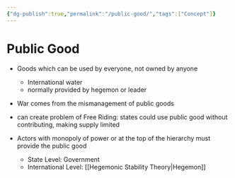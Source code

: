```yaml
---
{"dg-publish":true,"permalink":"/public-good/","tags":["Concept"]}
---
```


# Public Good

- Goods which can be used by everyone, not owned by anyone

	- International water
	- normally provided by hegemon or leader

- War comes from the mismanagement of public goods

- can create problem of Free Riding: states could use public good without contributing, making supply limited

- Actors with monopoly of power or at the top of the hierarchy must provide the public good
	- State Level: Government
	- International Level: [[Hegemonic Stability Theory\|Hegemon]]